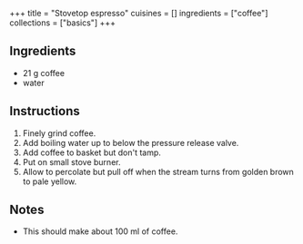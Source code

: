 +++
title = "Stovetop espresso"
cuisines = []
ingredients = ["coffee"]
collections = ["basics"]
+++


## Ingredients

- 21 g coffee
- water

## Instructions

1. Finely grind coffee.
2. Add boiling water up to below the pressure release valve.
3. Add coffee to basket but don't tamp.
4. Put on small stove burner.
5. Allow to percolate but pull off when the stream turns from golden brown to pale yellow.

## Notes

- This should make about 100 ml of coffee.
